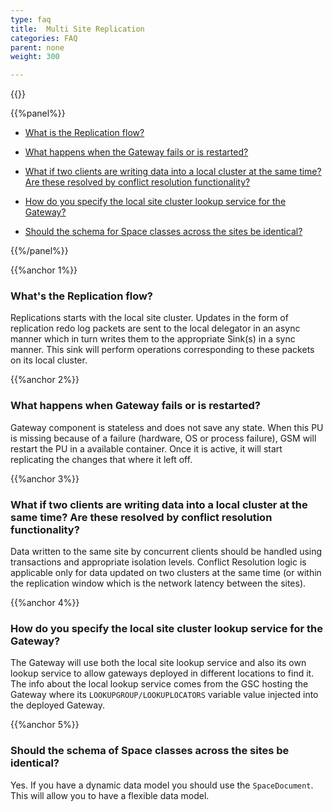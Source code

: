 ```yaml
---
type: faq
title:  Multi Site Replication
categories: FAQ
parent: none
weight: 300

---
```



{{<wbr>}}

{{%panel%}}

- [What is the Replication flow?](#1)

- [What happens when the Gateway fails or is restarted?](#2)

- [What if two clients are writing data into a local cluster at the same time? Are these resolved by conflict resolution functionality?](#3)

- [How do you specify the local site cluster lookup service for the Gateway?](#4)

- [Should the schema for Space classes across the sites be identical?](#5)


{{%/panel%}}

{{%anchor 1%}}

### What's the Replication flow?
Replications starts with the local site cluster. Updates in the form of replication redo log packets are sent to the local delegator in an async manner which in turn writes them to the appropriate Sink(s) in a sync manner. This sink will perform operations corresponding to these packets on its local cluster.

{{%anchor 2%}}

### What happens when Gateway fails or is restarted?
Gateway component is stateless and does not save any state. When this PU is missing because of a failure (hardware, OS or process failure), GSM will restart the PU in a available container. Once it is active, it will start replicating the changes that where it left off.

{{%anchor 3%}}

### What if two clients are writing data into a local cluster at the same time? Are these resolved by conflict resolution functionality?
Data written to the same site by concurrent clients should be handled using transactions and appropriate isolation levels. Conflict Resolution logic is applicable only for data updated on two clusters at the same time (or within the replication window which is the network latency between the sites).

{{%anchor 4%}}

### How do you specify the local site cluster lookup service for the Gateway?
The Gateway will use both the local site lookup service and also its own lookup service to allow gateways deployed in different locations to find it.
The info about the local lookup service comes from the GSC hosting the Gateway where its `LOOKUPGROUP/LOOKUPLOCATORS` variable value injected into the deployed Gateway.

{{%anchor 5%}}

### Should the schema of Space classes across the sites be identical?
Yes. If you have a dynamic data model you should use the `SpaceDocument`. This will allow you to have a flexible data model.
